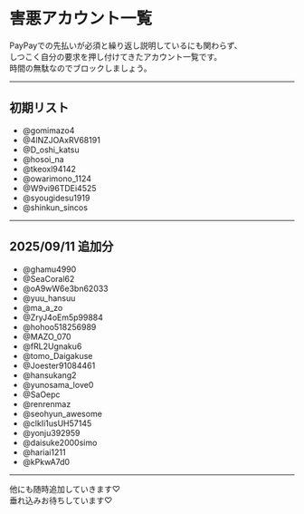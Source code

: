 # 害悪アカウント一覧

PayPayでの先払いが必須と繰り返し説明しているにも関わらず、  
しつこく自分の要求を押し付けてきたアカウント一覧です。  
時間の無駄なのでブロックしましょう。

---

## 初期リスト
- @gomimazo4  
- @4lNZJOAxRV68191  
- @D_oshi_katsu  
- @hosoi_na  
- @tkeoxl94142  
- @owarimono_1124  
- @W9vi96TDEi4525  
- @syougidesu1919  
- @shinkun_sincos  

---

## 2025/09/11 追加分
- @ghamu4990  
- @SeaCoral62  
- @oA9wW6e3bn62033  
- @yuu_hansuu  
- @ma_a_zo  
- @ZryJ4oEm5p99884  
- @hohoo518256989  
- @MAZO_070  
- @fRL2Ugnaku6  
- @tomo_Daigakuse  
- @Joester91084461  
- @hansukang2  
- @yunosama_love0  
- @SaOepc  
- @renrenmaz  
- @seohyun_awesome  
- @clkIi1usUH57145  
- @yonju392959  
- @daisuke2000simo  
- @hariai1211  
- @kPkwA7d0  

---

他にも随時追加していきます♡  
垂れ込みお待ちしています♡
